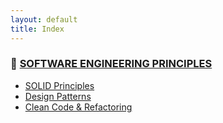 ```yaml
---
layout: default
title: Index
---
```




### 🔗 [SOFTWARE ENGINEERING PRINCIPLES](/study/software-engineering-principles/)

- [SOLID Principles](/study/software-engineering-principles/solid-principles.md)
- [Design Patterns](/study/software-engineering-principles/design-patterns.md)
- [Clean Code & Refactoring](/study/software-engineering-principles/clean-code-and-refactoring.md)
